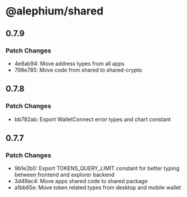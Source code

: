 # @alephium/shared

## 0.7.9

### Patch Changes

- 4e8ab94: Move address types from all apps
- 798e785: Move code from shared to shared-crypto

## 0.7.8

### Patch Changes

- bb782ab: Export WalletConnect error types and chart constant

## 0.7.7

### Patch Changes

- 9b1e2b0: Export TOKENS_QUERY_LIMIT constant for better typing between frontend and explorer backend
- 3d49ac4: Move apps shared code to shared package
- a1bb65e: Move token related types from desktop and mobile wallet
